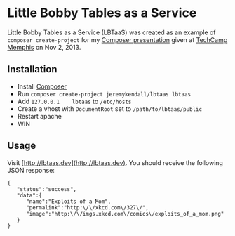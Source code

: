 # Little Bobby Tables as a Service

Little Bobby Tables as a Service (LBTaaS) was created as an example of `composer create-project`
for my [Composer presentation](http://www.slideshare.net/jeremykendall/game-changing-dependency-managment)
given at [TechCamp Memphis](http://techcampmemphis.com/) on Nov 2, 2013.

## Installation

* Install [Composer](http://getcomposer.org)
* Run `composer create-project jeremykendall/lbtaas lbtaas`
* Add `127.0.0.1    lbtaas` to `/etc/hosts`
* Create a vhost with `DocumentRoot` set to `/path/to/lbtaas/public`
* Restart apache
* WIN

## Usage

Visit [http://lbtaas.dev](http://lbtaas.dev). You should receive the following
JSON response:

```
{
   "status":"success",
   "data":{
      "name":"Exploits of a Mom",
      "permalink":"http:\/\/xkcd.com\/327\/",
      "image":"http:\/\/imgs.xkcd.com\/comics\/exploits_of_a_mom.png"
   }
}
```
